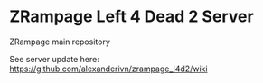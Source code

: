 # ZRampage Left 4 Dead 2 Server
ZRampage main repository

See server update here: https://github.com/alexanderivn/zrampage_l4d2/wiki
